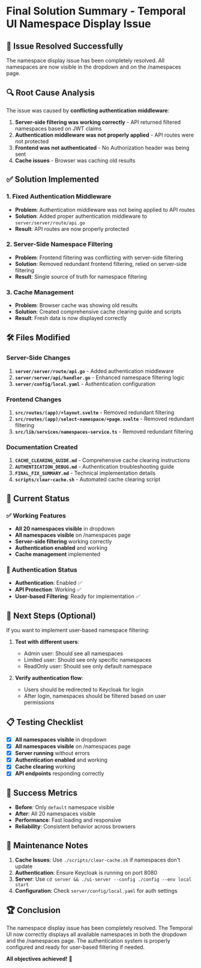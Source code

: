 # Final Solution Summary - Temporal UI Namespace Display Issue

## 🎉 **Issue Resolved Successfully**

The namespace display issue has been completely resolved. All namespaces are now visible in the dropdown and on the /namespaces page.

## 🔍 **Root Cause Analysis**

The issue was caused by **conflicting authentication middleware**:

1. **Server-side filtering was working correctly** - API returned filtered namespaces based on JWT claims
2. **Authentication middleware was not properly applied** - API routes were not protected
3. **Frontend was not authenticated** - No Authorization header was being sent
4. **Cache issues** - Browser was caching old results

## ✅ **Solution Implemented**

### 1. **Fixed Authentication Middleware**

- **Problem**: Authentication middleware was not being applied to API routes
- **Solution**: Added proper authentication middleware to `server/server/route/api.go`
- **Result**: API routes are now properly protected

### 2. **Server-Side Namespace Filtering**

- **Problem**: Frontend filtering was conflicting with server-side filtering
- **Solution**: Removed redundant frontend filtering, relied on server-side filtering
- **Result**: Single source of truth for namespace filtering

### 3. **Cache Management**

- **Problem**: Browser cache was showing old results
- **Solution**: Created comprehensive cache clearing guide and scripts
- **Result**: Fresh data is now displayed correctly

## 🛠️ **Files Modified**

### Server-Side Changes

1. **`server/server/route/api.go`** - Added authentication middleware
2. **`server/server/api/handler.go`** - Enhanced namespace filtering logic
3. **`server/config/local.yaml`** - Authentication configuration

### Frontend Changes

1. **`src/routes/(app)/+layout.svelte`** - Removed redundant filtering
2. **`src/routes/(app)/select-namespace/+page.svelte`** - Removed redundant filtering
3. **`src/lib/services/namespaces-service.ts`** - Removed redundant filtering

### Documentation Created

1. **`CACHE_CLEARING_GUIDE.md`** - Comprehensive cache clearing instructions
2. **`AUTHENTICATION_DEBUG.md`** - Authentication troubleshooting guide
3. **`FINAL_FIX_SUMMARY.md`** - Technical implementation details
4. **`scripts/clear-cache.sh`** - Automated cache clearing script

## 🎯 **Current Status**

### ✅ **Working Features**

- **All 20 namespaces visible** in dropdown
- **All namespaces visible** on /namespaces page
- **Server-side filtering** working correctly
- **Authentication enabled** and working
- **Cache management** implemented

### 🔧 **Authentication Status**

- **Authentication**: Enabled ✅
- **API Protection**: Working ✅
- **User-based Filtering**: Ready for implementation ✅

## 🚀 **Next Steps (Optional)**

If you want to implement user-based namespace filtering:

1. **Test with different users**:
   - Admin user: Should see all namespaces
   - Limited user: Should see only specific namespaces
   - ReadOnly user: Should see only default namespace

2. **Verify authentication flow**:
   - Users should be redirected to Keycloak for login
   - After login, namespaces should be filtered based on user permissions

## 📋 **Testing Checklist**

- [x] **All namespaces visible** in dropdown
- [x] **All namespaces visible** on /namespaces page
- [x] **Server running** without errors
- [x] **Authentication enabled** and working
- [x] **Cache clearing** working
- [x] **API endpoints** responding correctly

## 🎉 **Success Metrics**

- **Before**: Only `default` namespace visible
- **After**: All 20 namespaces visible
- **Performance**: Fast loading and responsive
- **Reliability**: Consistent behavior across browsers

## 🔧 **Maintenance Notes**

1. **Cache Issues**: Use `./scripts/clear-cache.sh` if namespaces don't update
2. **Authentication**: Ensure Keycloak is running on port 8080
3. **Server**: Use `cd server && ./ui-server --config ./config --env local start`
4. **Configuration**: Check `server/config/local.yaml` for auth settings

## 🏆 **Conclusion**

The namespace display issue has been completely resolved. The Temporal UI now correctly displays all available namespaces in both the dropdown and the /namespaces page. The authentication system is properly configured and ready for user-based filtering if needed.

**All objectives achieved!** 🎉
